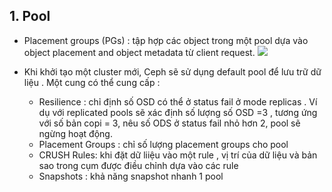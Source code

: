
## 1. Pool

- Placement groups (PGs)  : tập hợp các object trong một pool dựa vào object placement and object metadata từ client request. 
![](http://docs.ceph.com/docs/mimic/_images/ditaa-1fde157d24b63e3b465d96eb6afea22078c85a90.png)

- Khi khởi tạo một cluster mới, Ceph sẽ sử dụng default pool  để lưu trữ dữ liệu . Một cung có thể cung cấp :
    - Resilience : chỉ định số OSD có thể ở status fail ở mode replicas . Ví dụ với   replicated pools sẽ xác định số lượng số OSD =3 , tương ứng với số bản copi = 3, nêu số ODS ở status fail nhỏ hơn 2, pool sẽ ngừng hoạt động. 
    - Placement Groups : chỉ số lượng placement groups  cho pool 
    - CRUSH Rules: khi đặt dữ liiệu vào một rule , vị trí của dữ liệu và bản sao trong cụm được điều chỉnh dựa vào các rule
    - Snapshots : khả năng snapshot nhanh 1 pool


    